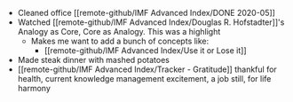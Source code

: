 - Cleaned office [[remote-github/IMF Advanced Index/DONE 2020-05]]
- Watched [[remote-github/IMF Advanced Index/Douglas R. Hofstadter]]'s Analogy as Core, Core as Analogy. This was a highlight
	- Makes me want to add a bunch of concepts like: 
		- [[remote-github/IMF Advanced Index/Use it or Lose it]]
- Made steak dinner with mashed potatoes
- [[remote-github/IMF Advanced Index/Tracker - Gratitude]] thankful for health, current knowledge management excitement, a job still, for life harmony

